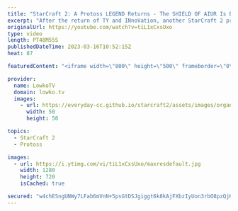 ```yaml
---
title: "StarCraft 2: A Protoss LEGEND Returns - The SHIELD OF AIUR Is Back! (Best-of-5)"
excerpt: "After the return of TY and INnoVation, another StarCraft 2 pro also decided to come back to the scene: Stats. One of the best Protoss players of all time recently wrapped up his mandatory military service over in South Korea. In this best-of-5 he's facing off against INnoVation.  Support my work: https://patreon.com/lowkotv"
originalUrl: https://youtube.com/watch?v=tiL1xCxsUxo
type: video
length: PT48M55S
publishedDateTime: 2023-03-16T10:52:15Z
heat: 87

featuredContent: "<iframe width=\"800\" height=\"500\" frameborder=\"0\" src=\"https://www.youtube.com/embed/tiL1xCxsUxo\" allow=\"accelerometer; autoplay; encrypted-media; gyroscope; picture-in-picture\" allowfullscreen></iframe>"

provider:
  name: LowkoTV
  domain: lowko.tv
  images:
    - url: https://everyday-cc.github.io/starcraft2/assets/images/organizations/lowko.tv-50x50.jpg
      width: 50
      height: 50

topics:
  - StarCraft 2
  - Protoss

images:
  - url: https://i.ytimg.com/vi/tiL1xCxsUxo/maxresdefault.jpg
    width: 1280
    height: 720
    isCached: true

secured: "w4chESngUNWy7LFab6mVnN+5psGtDSJgiggt6k8kAjFXbzIyUon3rbO8pzQjKu+0VTTjfFI277cniWgmnQKgELEH5HBG2t1nvjunBK3EXMHwXJ/sAWE52mHmuHRy0kLm2pTO1U4Wdiu1dQbWn6ICqaOQhi3OY/rMSKfXZ7eE5DHSlLiEWQePCLDLiRZUz8817Oqk99KYZSz+Yg3CP6tp2lA+03LOULs6/7BjgNcxJw/U6ZXBJbbOjvu7uiuh2ByxqEnR9mVReYSGx0tPsVz726TX3wZ5EmQqSeNAdansYfu5w6FkRSnI0fXDMy69jXe+enZ7gJsg769ffErYilnRrgwlfZZ59zOcScaaiW/qYNiE4vzOI6d+9ABoCo3ZKJLKBpOsBwf4loGJqMi8NvjmsaMpVt9bq7qKm0ENimlY+Go=;SiY/f0XcCFHp2GN3aRrEzw=="
---
```


